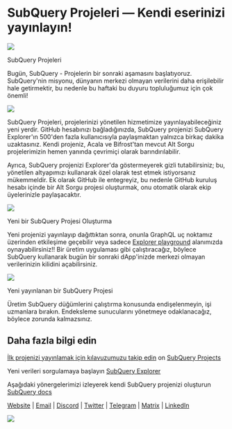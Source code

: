 # SubQuery Projeleri — Kendi eserinizi yayınlayın!

![](https://miro.medium.com/max/1400/0*Jhkt10DyMiptFocJ)

SubQuery Projeleri

Bugün, SubQuery - Projelerin bir sonraki aşamasını başlatıyoruz. SubQuery'nin misyonu, dünyanın merkezi olmayan verilerini daha erişilebilir hale getirmektir, bu nedenle bu haftaki bu duyuru topluluğumuz için çok önemli!



![](https://miro.medium.com/max/464/0*FTsLOuy0A4cWEwcp)

SubQuery Projeleri, projelerinizi yönetilen hizmetimize yayınlayabileceğiniz yeni yerdir. GitHub hesabınızı bağladığınızda, SubQuery projenizi SubQuery Explorer'ın 500'den fazla kullanıcısıyla paylaşmaktan yalnızca birkaç dakika uzaktasınız. Kendi projeniz, Acala ve Bifrost'tan mevcut Alt Sorgu projelerimizin hemen yanında çevrimiçi olarak barındırılabilir.

Ayrıca, SubQuery projenizi Explorer'da göstermeyerek gizli tutabilirsiniz; bu, yönetilen altyapımızı kullanarak özel olarak test etmek istiyorsanız mükemmeldir. Ek olarak GitHub ile entegreyiz, bu nedenle GitHub kuruluş hesabı içinde bir Alt Sorgu projesi oluşturmak, onu otomatik olarak ekip üyelerinizle paylaşacaktır.



![](https://miro.medium.com/max/1400/1*IupCbHA6aaal26sYbK-Hbw.png)

Yeni bir SubQuery Projesi Oluşturma

Yeni projenizi yayınlayıp dağıttıktan sonra, onunla GraphQL uç noktamız üzerinden etkileşime geçebilir veya sadece [Explorer playground](https://explorer.subquery.network/) alanımızda oynayabilirsiniz!! Bir üretim uygulaması gibi çalıştıracağız, böylece SubQuery kullanarak bugün bir sonraki dApp'inizde merkezi olmayan verilerinizin kilidini açabilirsiniz.

![](https://miro.medium.com/max/1400/1*Re6uHuy05UzWttfWQBM6hg.png)

Yeni yayınlanan bir SubQuery Projesi

Üretim SubQuery düğümlerini çalıştırma konusunda endişelenmeyin, işi uzmanlara bırakın. Endeksleme sunucularını yönetmeye odaklanacağız, böylece zorunda kalmazsınız.

## Daha fazla bilgi edin

[İlk projenizi yayınlamak için kılavuzumuzu takip edin](https://doc.subquery.network/publish/publish.html) on [SubQuery Projects](https://project.subquery.network)

Yeni verileri sorgulamaya başlayın [SubQuery Explorer](https://explorer.subquery.network/)

Aşağıdaki yönergelerimizi izleyerek kendi SubQuery projenizi oluşturun [SubQuery docs](https://doc.subquery.network/)

[Website](https://subquery.network/) | [Email](mailto:hello@subquery.network) | [Discord](https://discord.com/invite/78zg8aBSMG) | [Twitter](https://twitter.com/subquerynetwork) | [Telegram](https://t.me/subquerynetwork) | [Matrix](https://matrix.to/#/#subquery:matrix.org) | [LinkedIn](https://www.linkedin.com/company/subquery)

![](https://miro.medium.com/max/1400/0*4Yetj66AO5gHV2rt)